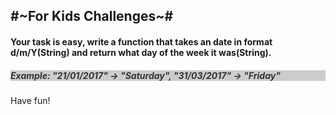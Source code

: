 <h2>#~For Kids Challenges~#</h2>
<h4>Your task is easy, write a function that takes an date in format d/m/Y(String) and return what day of the week it was(String).</h4>
<h5 style="background-color:#ccc;color:#333">Example: "21/01/2017" -> "Saturday", "31/03/2017" -> "Friday"</h5>
<p>Have fun!</p>